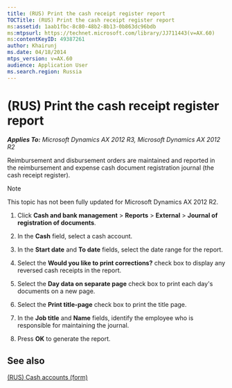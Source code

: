 ```yaml
---
title: (RUS) Print the cash receipt register report
TOCTitle: (RUS) Print the cash receipt register report
ms:assetid: 1aab1fbc-8c80-48b2-8b13-0b863dc96bdb
ms:mtpsurl: https://technet.microsoft.com/library/JJ711443(v=AX.60)
ms:contentKeyID: 49387261
author: Khairunj
ms.date: 04/18/2014
mtps_version: v=AX.60
audience: Application User
ms.search.region: Russia
---
```


# (RUS) Print the cash receipt register report 


_**Applies To:** Microsoft Dynamics AX 2012 R3, Microsoft Dynamics AX 2012 R2_

Reimbursement and disbursement orders are maintained and reported in the reimbursement and expense cash document registration journal (the cash receipt register).


> [!NOTE]
> <P>This topic has not been fully updated for Microsoft Dynamics AX 2012 R2.</P>



1.  Click **Cash and bank management** \> **Reports** \> **External** \> **Journal of registration of documents**.

2.  In the **Cash** field, select a cash account.

3.  In the **Start date** and **To date** fields, select the date range for the report.

4.  Select the **Would you like to print corrections?** check box to display any reversed cash receipts in the report.

5.  Select the **Day data on separate page** check box to print each day's documents on a new page.

6.  Select the **Print title-page** check box to print the title page.

7.  In the **Job title** and **Name** fields, identify the employee who is responsible for maintaining the journal.

8.  Press **OK** to generate the report.

## See also

[(RUS) Cash accounts (form)](https://technet.microsoft.com/library/jj665230\(v=ax.60\))

  



